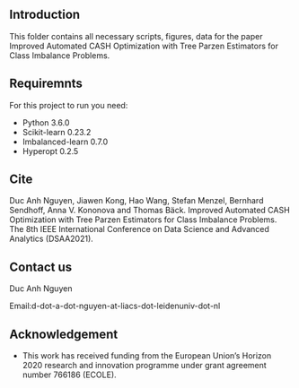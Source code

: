 ## Introduction
This folder contains all necessary scripts, figures, data for
the paper Improved Automated CASH Optimization with Tree Parzen Estimators for Class Imbalance Problems. 

## Requiremnts
For this project to run you need:
* Python 3.6.0
* Scikit-learn 0.23.2 
* Imbalanced-learn 0.7.0
* Hyperopt 0.2.5

## Cite

Duc Anh Nguyen, Jiawen Kong, Hao Wang, Stefan Menzel, Bernhard Sendhoff, Anna V. Kononova and Thomas Bäck. Improved Automated CASH Optimization with Tree Parzen Estimators for Class Imbalance Problems. The 8th IEEE International Conference on Data Science and Advanced Analytics (DSAA2021).

## Contact us

Duc Anh Nguyen

Email:d-dot-a-dot-nguyen-at-liacs-dot-leidenuniv-dot-nl


## Acknowledgement

- This work has received funding from the European Union’s Horizon 2020 research and innovation programme under grant agreement number 766186 (ECOLE).
